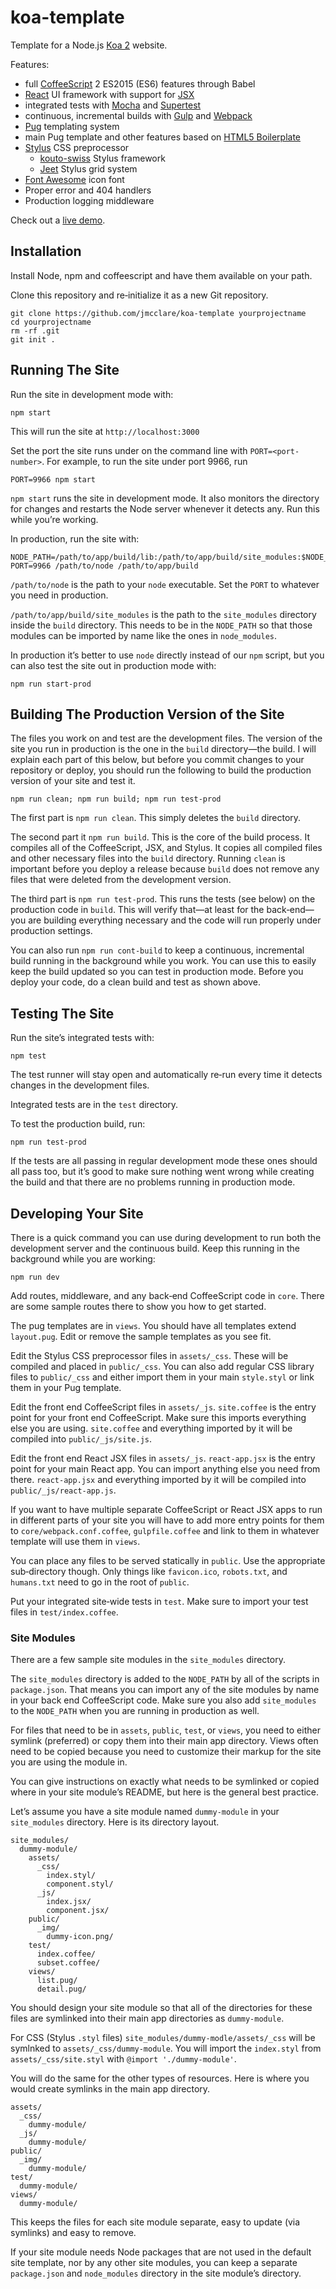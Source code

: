 # koa-template #

Template for a Node.js [Koa 2](http://koajs.com/) website.

Features:

* full [CoffeeScript](http://coffeescript.org/) 2 ES2015 (ES6) features through Babel
* [React](https://reactjs.org/) UI framework with support for [JSX](https://reactjs.org/docs/introducing-jsx.html)
* integrated tests with [Mocha](https://mochajs.org/) and [Supertest](https://github.com/visionmedia/supertest)
* continuous, incremental builds with [Gulp](https://gulpjs.com/) and [Webpack](https://webpack.js.org/)
* [Pug](https://pugjs.org/api/getting-started.html) templating system
* main Pug template and other features based on [HTML5 Boilerplate](https://html5boilerplate.com/)
* [Stylus](http://stylus-lang.com/) CSS preprocessor
  - [kouto-swiss](http://kouto-swiss.io/) Stylus framework
  - [Jeet](https://jeet.gs/) Stylus grid system
* [Font Awesome](https://fontawesome.com/) icon font
* Proper error and 404 handlers
* Production logging middleware

Check out a [live demo](http://koa-template.jmcclare.com/).


## Installation ##

Install Node, npm and coffeescript and have them available on your path.

Clone this repository and re‐initialize it as a new Git repository.

    git clone https://github.com/jmcclare/koa-template yourprojectname
    cd yourprojectname
    rm -rf .git
    git init .


## Running The Site ##

Run the site in development mode with:

    npm start

This will run the site at `http://localhost:3000`

Set the port the site runs under on the command line with `PORT=<port-number>`.
For example, to run the site under port 9966, run

    PORT=9966 npm start

`npm start` runs the site in development mode. It also monitors the directory
for changes and restarts the Node server whenever it detects any. Run this
while you’re working.

In production, run the site with:

    NODE_PATH=/path/to/app/build/lib:/path/to/app/build/site_modules:$NODE_PATH PORT=9966 /path/to/node /path/to/app/build

`/path/to/node` is the path to your `node` executable. Set the `PORT` to
whatever you need in production.

`/path/to/app/build/site_modules` is the path to the `site_modules` directory
inside the `build` directory. This needs to be in the `NODE_PATH` so that those
modules can be imported by name like the ones in `node_modules`.

In production it’s better to use `node` directly instead of our `npm` script,
but you can also test the site out in production mode with:

    npm run start-prod


## Building The Production Version of the Site ##

The files you work on and test are the development files. The version of the
site you run in production is the one in the `build` directory—the build. I
will explain each part of this below, but before you commit changes to your
repository or deploy, you should run the following to build the production
version of your site and test it.

    npm run clean; npm run build; npm run test-prod

The first part is `npm run clean`. This simply deletes the `build` directory.

The second part it `npm run build`. This is the core of the build process. It
compiles all of the CoffeeScript, JSX, and Stylus. It copies all compiled files
and other necessary files into the `build` directory. Running `clean` is
important before you deploy a release because `build` does not remove any files
that were deleted from the development version.

The third part is `npm run test-prod`. This runs the tests (see below) on the
production code in `build`. This will verify that—at least for the back‐end—you
are building everything necessary and the code will run properly under
production settings.

You can also run `npm run cont-build` to keep a continuous, incremental build
running in the background while you work. You can use this to easily keep the
build updated so you can test in production mode. Before you deploy your code,
do a clean build and test as shown above.


## Testing The Site ##

Run the site’s integrated tests with:

    npm test

The test runner will stay open and automatically re‐run every time it detects
changes in the development files.

Integrated tests are in the `test` directory.

To test the production build, run:

    npm run test-prod

If the tests are all passing in regular development mode these ones should all
pass too, but it’s good to make sure nothing went wrong while creating the
build and that there are no problems running in production mode.


## Developing Your Site ##

There is a quick command you can use during development to run both the
development server and the continuous build. Keep this running in the
background while you are working:

    npm run dev

Add routes, middleware, and any back‐end CoffeeScript code in `core`. There are
some sample routes there to show you how to get started.

The pug templates are in `views`. You should have all templates extend
`layout.pug`. Edit or remove the sample templates as you see fit.

Edit the Stylus CSS preprocessor files in `assets/_css`. These will be compiled
and placed in `public/_css`. You can also add regular CSS library files to
`public/_css` and either import them in your main `style.styl` or link them in
your Pug template.

Edit the front end CoffeeScript files in `assets/_js`. `site.coffee` is the
entry point for your front end CoffeeScript. Make sure this imports everything
else you are using. `site.coffee` and everything imported by it will be
compiled into `public/_js/site.js`.

Edit the front end React JSX files in `assets/_js`. `react-app.jsx` is the
entry point for your main React app. You can import anything else you need from
there. `react-app.jsx` and everything imported by it will be compiled into
`public/_js/react-app.js`.

If you want to have multiple separate CoffeeScript or React JSX apps to run in
different parts of your site you will have to add more entry points for them to
`core/webpack.conf.coffee`, `gulpfile.coffee` and link to them in whatever
template will use them in `views`.

You can place any files to be served statically in `public`. Use the
appropriate sub‐directory though. Only things like `favicon.ico`, `robots.txt`,
and `humans.txt` need to go in the root of `public`.

Put your integrated site‐wide tests in `test`. Make sure to import your test
files in `test/index.coffee`.

### Site Modules ###

There are a few sample site modules in the `site_modules` directory.

The `site_modules` directory is added to the `NODE_PATH` by all of the scripts
in `package.json`. That means you can import any of the site modules by name in
your back end CoffeeScript code. Make sure you also add `site_modules` to the
`NODE_PATH` when you are running in production as well.

For files that need to be in `assets`, `public`, `test`, or `views`, you need
to either symlink (preferred) or copy them into their main app directory. Views
often need to be copied because you need to customize their markup for the site
you are using the module in.

You can give instructions on exactly what needs to be symlinked or copied where
in your site module’s README, but here is the general best practice.

Let’s assume you have a site module named `dummy-module` in your `site_modules`
directory. Here is its directory layout.

    site_modules/
      dummy-module/
        assets/
          _css/
            index.styl/
            component.styl/
          _js/
            index.jsx/
            component.jsx/
        public/
          _img/
            dummy-icon.png/
        test/
          index.coffee/
          subset.coffee/
        views/
          list.pug/
          detail.pug/

You should design your site module so that all of the directories for these
files are symlinked into their main app directories as `dummy-module`.

For CSS (Stylus `.styl` files) `site_modules/dummy-modle/assets/_css` will be
symlnked to `assets/_css/dummy-module`. You will import the `index.styl` from
`assets/_css/site.styl` with `@import './dummy-module'`.

You will do the same for the other types of resources. Here is where you would
create symlinks in the main app directory.

    assets/
      _css/
        dummy-module/
      _js/
        dummy-module/
    public/
      _img/
        dummy-module/
    test/
      dummy-module/
    views/
      dummy-module/

This keeps the files for each site module separate, easy to update (via
symlinks) and easy to remove.

If your site module needs Node packages that are not used in the default site
template, nor by any other site modules, you can keep a separate `package.json`
and `node_modules` directory in the site module’s directory.
